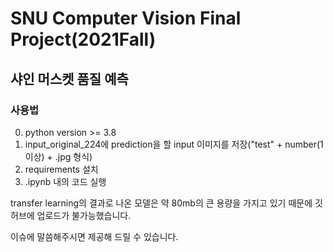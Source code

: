 # SNU Computer Vision Final Project(2021Fall)
## 샤인 머스켓 품질 예측
### 사용법
0. python version >= 3.8 
1. input_original_224에 prediction을 할 input 이미지를 저장("test" + number(1이상) + .jpg 형식)
2. requirements 설치
3. .ipynb 내의 코드 실행

transfer learning의 결과로 나온 모델은 약 80mb의 큰 용량을 가지고 있기 때문에 깃허브에 업로드가 불가능했습니다.

이슈에 말씀해주시면 제공해 드릴 수 있습니다.